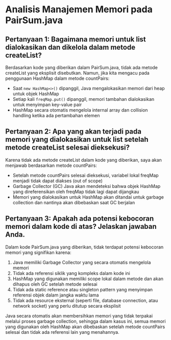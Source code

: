 # Analisis Manajemen Memori pada PairSum.java

## Pertanyaan 1: Bagaimana memori untuk list dialokasikan dan dikelola dalam metode createList?

Berdasarkan kode yang diberikan dalam PairSum.java, tidak ada metode createList yang eksplisit disebutkan. Namun, jika kita mengacu pada penggunaan HashMap dalam metode countPairs:

- Saat `new HashMap<>()` dipanggil, Java mengalokasikan memori dari heap untuk objek HashMap
- Setiap kali `freqMap.put()` dipanggil, memori tambahan dialokasikan untuk menyimpan key-value pair
- HashMap secara otomatis mengelola internal array dan collision handling ketika ada pertambahan elemen

## Pertanyaan 2: Apa yang akan terjadi pada memori yang dialokasikan untuk list setelah metode createList selesai dieksekusi?

Karena tidak ada metode createList dalam kode yang diberikan, saya akan menjawab berdasarkan metode countPairs:

- Setelah metode countPairs selesai dieksekusi, variabel lokal freqMap menjadi tidak dapat diakses (out of scope)
- Garbage Collector (GC) Java akan mendeteksi bahwa objek HashMap yang direferensikan oleh freqMap tidak lagi dapat dijangkau
- Memori yang dialokasikan untuk HashMap akan ditandai untuk garbage collection dan nantinya akan dibebaskan saat GC berjalan

## Pertanyaan 3: Apakah ada potensi kebocoran memori dalam kode di atas? Jelaskan jawaban Anda.

Dalam kode PairSum.java yang diberikan, tidak terdapat potensi kebocoran memori yang signifikan karena:

1. Java memiliki Garbage Collector yang secara otomatis mengelola memori
2. Tidak ada referensi siklik yang kompleks dalam kode ini
3. HashMap yang digunakan memiliki scope lokal dalam metode dan akan dihapus oleh GC setelah metode selesai
4. Tidak ada static reference atau singleton pattern yang menyimpan referensi objek dalam jangka waktu lama
5. Tidak ada resource eksternal (seperti file, database connection, atau network socket) yang perlu ditutup secara eksplisit

Java secara otomatis akan membersihkan memori yang tidak terpakai melalui proses garbage collection, sehingga dalam kasus ini, semua memori yang digunakan oleh HashMap akan dibebaskan setelah metode countPairs selesai dan tidak ada referensi lain yang menahannya.